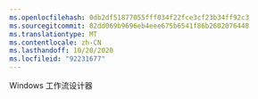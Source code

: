 ```yaml
---
ms.openlocfilehash: 0db2df51877055fff034f22fce3cf23b34ff92c3
ms.sourcegitcommit: 02dd069b9696eb4eee675b6541f86b2602076448
ms.translationtype: MT
ms.contentlocale: zh-CN
ms.lasthandoff: 10/20/2020
ms.locfileid: "92231677"
---
```

Windows 工作流设计器